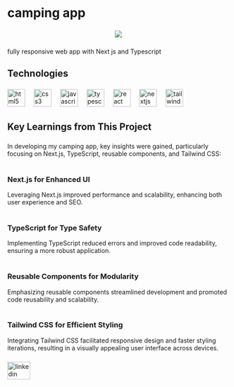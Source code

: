 <h1 align="left">camping app</h1>

###

<div align="center">
  <img  src="https://github.com/mahdikamyabi1999/testgit/blob/main/cover.png"  />
</div>

###

<p align="left"></p>

###

<p align="left">fully responsive web app with Next js and Typescript</h3>

###

<h2 align="left">Technologies</h2>

###

<div align="left">
  <img src="https://cdn.jsdelivr.net/gh/devicons/devicon/icons/html5/html5-original.svg" height="40" alt="html5 logo"  />
  <img width="12" />
  <img src="https://cdn.jsdelivr.net/gh/devicons/devicon/icons/css3/css3-original.svg" height="40" alt="css3 logo"  />
  <img width="12" />
  <img src="https://skillicons.dev/icons?i=js" height="40" alt="javascript logo"  />
  <img width="12" />
  <img src="https://skillicons.dev/icons?i=ts" height="40" alt="typescript logo"  />
  <img width="12" />
  <img src="https://cdn.jsdelivr.net/gh/devicons/devicon/icons/react/react-original.svg" height="40" alt="react logo"  />
  <img width="12" />
  <img src="https://skillicons.dev/icons?i=nextjs" height="40" alt="nextjs logo"  />
  <img width="12" />
  <img src="https://cdn.simpleicons.org/tailwindcss/06B6D4" height="40" alt="tailwindcss logo"  />
</div>

###

<h2 align="left">Key Learnings from This Project</h2>

###
<p align="left">In developing my camping app, key insights were gained, particularly focusing on Next.js, TypeScript, reusable components, and Tailwind CSS:<br><br><h3>Next.js for Enhanced UI </h3>Leveraging Next.js improved performance and scalability, enhancing both user experience and SEO.<br><br><h3>TypeScript for Type Safety</h3> Implementing TypeScript reduced errors and improved code readability, ensuring a more robust application.<br><br><h3>Reusable Components for Modularity</h3> Emphasizing reusable components streamlined development and promoted code reusability and scalability.<br><br><h3>Tailwind CSS for Efficient Styling</h3> Integrating Tailwind CSS facilitated responsive design and faster styling iterations, resulting in a visually appealing user interface across devices.</p>

###

<div align="left">
  <a href="https://www.linkedin.com/in/mahdikamyabi1999/" target="_blank">
    <img src="https://raw.githubusercontent.com/maurodesouza/profile-readme-generator/master/src/assets/icons/social/linkedin/default.svg" width="52" height="40" alt="linkedin logo"  />
  </a>
</div>

###
